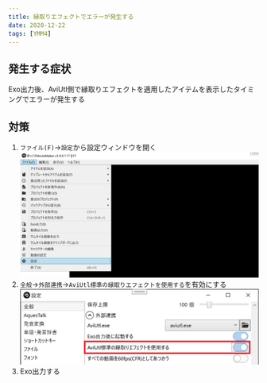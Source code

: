 ```yaml
---
title: 縁取りエフェクトでエラーが発生する
date: 2020-12-22
tags: [YMM4]
---
```

## 発生する症状
Exo出力後、AviUtl側で縁取りエフェクトを適用したアイテムを表示したタイミングでエラーが発生する

## 対策
1. `ファイル(F)`→`設定`から設定ウィンドウを開く
![スクリーンショット](縁取りエフェクトでエラーが発生する-2.png)
1. `全般`→`外部連携`→`AviUtl標準の縁取りエフェクトを使用する`を有効にする
![スクリーンショット](縁取りエフェクトでエラーが発生する-1.png)
1. Exo出力する
